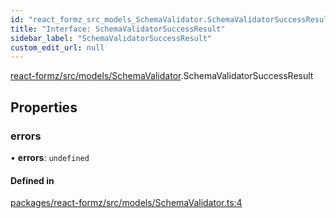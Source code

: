 ```yaml
---
id: "react_formz_src_models_SchemaValidator.SchemaValidatorSuccessResult"
title: "Interface: SchemaValidatorSuccessResult"
sidebar_label: "SchemaValidatorSuccessResult"
custom_edit_url: null
---
```


[react-formz/src/models/SchemaValidator](../modules/react_formz_src_models_SchemaValidator.md).SchemaValidatorSuccessResult

## Properties

### errors

• **errors**: `undefined`

#### Defined in

[packages/react-formz/src/models/SchemaValidator.ts:4](https://github.com/ZerryStack/react-formz/blob/main/packages/react-formz/src/models/SchemaValidator.ts#L4)
